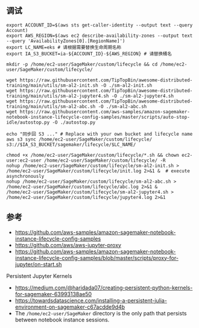 
## 调试

```shell
export ACCOUNT_ID=$(aws sts get-caller-identity --output text --query Account)
export AWS_REGION=$(aws ec2 describe-availability-zones --output text --query 'AvailabilityZones[0].[RegionName]')
export LC_NAME=eks # 请根据需要替换生命周期名称
export IA_S3_BUCKET=ia-${ACCOUNT_ID}-${AWS_REGION} # 请替换桶名

mkdir -p /home/ec2-user/SageMaker/custom/lifecycle && cd /home/ec2-user/SageMaker/custom/lifecycle/

wget https://raw.githubusercontent.com/TipTopBin/awesome-distributed-training/main/utils/sm-al2-init.sh -O ./sm-al2-init.sh
wget https://raw.githubusercontent.com/TipTopBin/awesome-distributed-training/main/utils/sm-al2-jupyter4.sh -O ./sm-al2-jupyter4.sh
wget https://raw.githubusercontent.com/TipTopBin/awesome-distributed-training/main/utils/sm-al2-abc.sh -O ./sm-al2-abc.sh
wget https://raw.githubusercontent.com/aws-samples/amazon-sagemaker-notebook-instance-lifecycle-config-samples/master/scripts/auto-stop-idle/autostop.py -O ./autostop.py

echo "同步回 S3 ..." # Replace with your own bucket and lifecycle name
aws s3 sync /home/ec2-user/SageMaker/custom/lifecycle/ s3://$IA_S3_BUCKET/sagemaker/lifecycle/$LC_NAME/ 

chmod +x /home/ec2-user/SageMaker/custom/lifecycle/*.sh && chown ec2-user:ec2-user /home/ec2-user/SageMaker/custom/lifecycle/ -R
nohup /home/ec2-user/SageMaker/custom/lifecycle/sm-al2-init.sh > /home/ec2-user/SageMaker/custom/lifecycle/init.log 2>&1 &  # execute asynchronously
nohup /home/ec2-user/SageMaker/custom/lifecycle/sm-al2-abc.sh > /home/ec2-user/SageMaker/custom/lifecycle/abc.log 2>&1 &
/home/ec2-user/SageMaker/custom/lifecycle/sm-al2-jupyter4.sh > /home/ec2-user/SageMaker/custom/lifecycle/jupyter4.log 2>&1

```

## 参考

- https://github.com/aws-samples/amazon-sagemaker-notebook-instance-lifecycle-config-samples
- https://github.com/aws/aws-jupyter-proxy
- https://github.com/aws-samples/amazon-sagemaker-notebook-instance-lifecycle-config-samples/blob/master/scripts/proxy-for-jupyter/on-start.sh


Persistent Jupyter Kernels
- https://medium.com/@haridada07/creating-persistent-python-kernels-for-sagemaker-63993138ae50
- https://towardsdatascience.com/installing-a-persistent-julia-environment-on-sagemaker-c67acdde9d4b
- The `/home/ec2-user/SageMaker` directory is the only path that persists between notebook instance sessions. 

